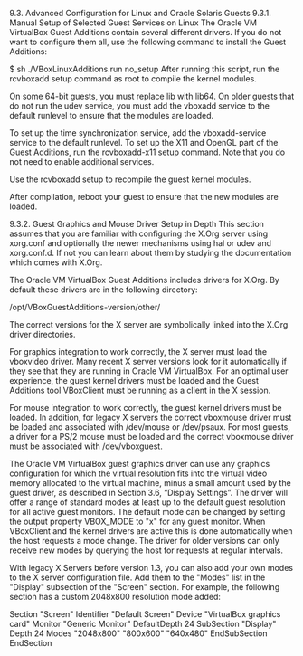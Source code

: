 9.3. Advanced Configuration for Linux and Oracle Solaris Guests
9.3.1. Manual Setup of Selected Guest Services on Linux
The Oracle VM VirtualBox Guest Additions contain several different drivers. If you do not want to configure them all, use the following command to install the Guest Additions:

$ sh ./VBoxLinuxAdditions.run no_setup
After running this script, run the rcvboxadd setup command as root to compile the kernel modules.

On some 64-bit guests, you must replace lib with lib64. On older guests that do not run the udev service, you must add the vboxadd service to the default runlevel to ensure that the modules are loaded.

To set up the time synchronization service, add the vboxadd-service service to the default runlevel. To set up the X11 and OpenGL part of the Guest Additions, run the rcvboxadd-x11 setup command. Note that you do not need to enable additional services.

Use the rcvboxadd setup to recompile the guest kernel modules.

After compilation, reboot your guest to ensure that the new modules are loaded.

9.3.2. Guest Graphics and Mouse Driver Setup in Depth
This section assumes that you are familiar with configuring the X.Org server using xorg.conf and optionally the newer mechanisms using hal or udev and xorg.conf.d. If not you can learn about them by studying the documentation which comes with X.Org.

The Oracle VM VirtualBox Guest Additions includes drivers for X.Org. By default these drivers are in the following directory:

/opt/VBoxGuestAdditions-version/other/

The correct versions for the X server are symbolically linked into the X.Org driver directories.

For graphics integration to work correctly, the X server must load the vboxvideo driver. Many recent X server versions look for it automatically if they see that they are running in Oracle VM VirtualBox. For an optimal user experience, the guest kernel drivers must be loaded and the Guest Additions tool VBoxClient must be running as a client in the X session.

For mouse integration to work correctly, the guest kernel drivers must be loaded. In addition, for legacy X servers the correct vboxmouse driver must be loaded and associated with /dev/mouse or /dev/psaux. For most guests, a driver for a PS/2 mouse must be loaded and the correct vboxmouse driver must be associated with /dev/vboxguest.

The Oracle VM VirtualBox guest graphics driver can use any graphics configuration for which the virtual resolution fits into the virtual video memory allocated to the virtual machine, minus a small amount used by the guest driver, as described in Section 3.6, “Display Settings”. The driver will offer a range of standard modes at least up to the default guest resolution for all active guest monitors. The default mode can be changed by setting the output property VBOX_MODE to "<width>x<height>" for any guest monitor. When VBoxClient and the kernel drivers are active this is done automatically when the host requests a mode change. The driver for older versions can only receive new modes by querying the host for requests at regular intervals.

With legacy X Servers before version 1.3, you can also add your own modes to the X server configuration file. Add them to the "Modes" list in the "Display" subsection of the "Screen" section. For example, the following section has a custom 2048x800 resolution mode added:

Section "Screen"
        Identifier    "Default Screen"
        Device        "VirtualBox graphics card"
        Monitor       "Generic Monitor"
        DefaultDepth  24
        SubSection "Display"
                Depth         24
                Modes         "2048x800" "800x600" "640x480"
        EndSubSection
EndSection
